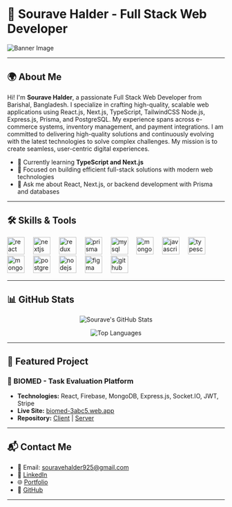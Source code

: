 # 🌟 Sourave Halder - Full Stack Web Developer

![Banner Image](https://res.cloudinary.com/dutvdchjn/image/upload/v1734889948/Black_and_White_Edgy_Gaming_Youtube_Banner_eprd0z.png) <!-- Replace with your custom banner image URL -->

---

## 🌍 About Me

Hi! I'm **Sourave Halder**, a passionate Full Stack Web Developer from Barishal, Bangladesh. I specialize in crafting high-quality, scalable web applications using React.js, Next.js, TypeScript, TailwindCSS Node.js, Express.js, Prisma, and PostgreSQL. My experience spans across e-commerce systems, inventory management, and payment integrations. I am committed to delivering high-quality solutions and continuously evolving with the latest technologies to solve complex challenges. My mission is to create seamless, user-centric digital experiences.

- 🌱 Currently learning **TypeScript and Next.js**
- 🎯 Focused on building efficient full-stack solutions with modern web technologies
- 💬 Ask me about React, Next.js, or backend development with Prisma and databases

---

## 🛠️ Skills & Tools

<div align="left">
  <img src="https://cdn.jsdelivr.net/gh/devicons/devicon/icons/react/react-original.svg" height="40" alt="react logo" />
  <img width="12" />
  <img src="https://cdn.jsdelivr.net/gh/devicons/devicon/icons/nextjs/nextjs-original.svg" height="40" alt="nextjs logo" />
  <img width="12" />
  <img src="https://cdn.jsdelivr.net/gh/devicons/devicon/icons/redux/redux-original.svg" height="40" alt="redux logo" />
  <img width="12" />
  <img src="https://cdn.jsdelivr.net/gh/devicons/devicon/icons/prisma/prisma-original.svg" height="40" alt="prisma logo" />
  <img width="12" />
  <img src="https://cdn.jsdelivr.net/gh/devicons/devicon/icons/mysql/mysql-original.svg" height="40" alt="mysql logo" />
  <img width="12" />
  <img src="https://cdn.jsdelivr.net/gh/devicons/devicon/icons/mongodb/mongodb-original.svg" height="40" alt="mongodb logo" />
  <img width="12" />
  <img src="https://cdn.jsdelivr.net/gh/devicons/devicon/icons/javascript/javascript-original.svg" height="40" alt="javascript logo" />
  <img width="12" />
  <img src="https://cdn.jsdelivr.net/gh/devicons/devicon/icons/typescript/typescript-original.svg" height="40" alt="typescript logo" />
  <img width="12" />
  <img src="https://cdn.jsdelivr.net/gh/devicons/devicon/icons/mongoose/mongoose-original.svg" height="40" alt="mongoose logo" />
  <img width="12" />
  <img src="https://cdn.jsdelivr.net/gh/devicons/devicon/icons/postgresql/postgresql-original.svg" height="40" alt="postgresql logo" />
  <img width="12" />
  <img src="https://cdn.jsdelivr.net/gh/devicons/devicon/icons/nodejs/nodejs-original.svg" height="40" alt="nodejs logo" />
  <img width="12" />
  <img src="https://cdn.jsdelivr.net/gh/devicons/devicon/icons/figma/figma-original.svg" height="40" alt="figma logo" />
  <img width="12" />
  <img src="https://cdn.jsdelivr.net/gh/devicons/devicon/icons/github/github-original.svg" height="40" alt="github logo" />
  <img width="12" />
</div>

---

## 📊 GitHub Stats

<div align="center">

![Sourave's GitHub Stats](https://github-readme-stats.vercel.app/api?username=souravh093&show_icons=true&theme=radical)

![Top Languages](https://github-readme-stats.vercel.app/api/top-langs/?username=souravh093&layout=compact&theme=radical)

</div>

---

## 🌟 Featured Project

### 🧬 BIOMED - Task Evaluation Platform
- **Technologies:** React, Firebase, MongoDB, Express.js, Socket.IO, JWT, Stripe
- **Live Site:** [biomed-3abc5.web.app](https://biomed-3abc5.web.app/)
- **Repository:** [Client](https://github.com/souravh093/biomed-clients) | [Server](https://github.com/souravh093/biomed-servers)

---

## 📬 Contact Me

- 📧 Email: souravehalder925@gmail.com
- 🔗 [LinkedIn](https://www.linkedin.com/in/sourave-halder-86a360178/)
- 🌐 [Portfolio](https://souraveportfolio.vercel.app/)
- 🐙 [GitHub](https://github.com/souravh093)

---
